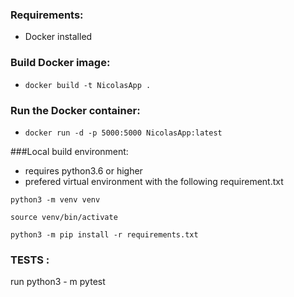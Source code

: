 ### Requirements:
- Docker installed

### Build Docker image:
- `docker build -t NicolasApp .`

### Run the Docker container:
- `docker run -d -p 5000:5000 NicolasApp:latest`


###Local build environment:
- requires python3.6 or higher
- prefered virtual environment with the following requirement.txt

` python3 -m venv venv `

`source venv/bin/activate`

`python3 -m pip install -r requirements.txt`


### TESTS :
run python3 - m pytest